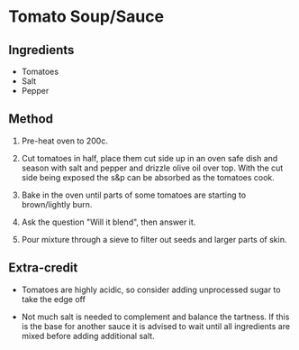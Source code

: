 # Tomato Soup/Sauce

## Ingredients

* Tomatoes
* Salt
* Pepper

## Method

1. Pre-heat oven to 200c.

1. Cut tomatoes in half, place them cut side up in an oven safe dish and season
with salt and pepper and drizzle olive oil over top. With the cut side being
exposed the s&p can be absorbed as the tomatoes cook.

1. Bake in the oven until parts of some tomatoes are starting to brown/lightly
burn.

1. Ask the question "Will it blend", then answer it.

1. Pour mixture through a sieve to filter out seeds and larger parts of skin.

## Extra-credit

* Tomatoes are highly acidic, so consider adding unprocessed sugar to take the
edge off

* Not much salt is needed to complement and balance the tartness. If this is
the base for another sauce it is advised to wait until all ingredients are
mixed before adding additional salt.

